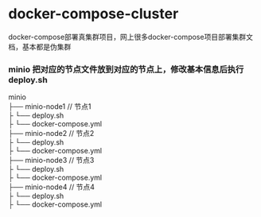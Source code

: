 # docker-compose-cluster
docker-compose部署真集群项目，网上很多docker-compose项目部署集群文档，基本都是伪集群

### **minio 把对应的节点文件放到对应的节点上，修改基本信息后执行deploy.sh** #
minio  
├── minio-node1          // 节点1  
├     └── deploy.sh   
├     └── docker-compose.yml  
├── minio-node2          // 节点2    
├     └── deploy.sh   
├     └── docker-compose.yml  
├── minio-node3          // 节点3  
├     └── deploy.sh   
├     └── docker-compose.yml  
├── minio-node4          // 节点4  
├     └── deploy.sh   
├     └── docker-compose.yml      
